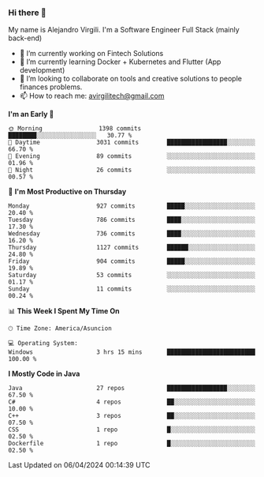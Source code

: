 ### Hi there 👋

My name is Alejandro Virgili. I'm a Software Engineer Full Stack (mainly back-end)


- 🔭 I’m currently working on Fintech Solutions
- 🌱 I’m currently learning Docker + Kubernetes and Flutter (App development)
- 👯 I’m looking to collaborate on tools and creative solutions to people finances problems.
- 📫 How to reach me: avirgilitech@gmail.com
  
<!--START_SECTION:waka-->
**I'm an Early 🐤** 

```text
🌞 Morning                1398 commits        ████████░░░░░░░░░░░░░░░░░   30.77 % 
🌆 Daytime                3031 commits        █████████████████░░░░░░░░   66.70 % 
🌃 Evening                89 commits          ░░░░░░░░░░░░░░░░░░░░░░░░░   01.96 % 
🌙 Night                  26 commits          ░░░░░░░░░░░░░░░░░░░░░░░░░   00.57 % 
```
📅 **I'm Most Productive on Thursday** 

```text
Monday                   927 commits         █████░░░░░░░░░░░░░░░░░░░░   20.40 % 
Tuesday                  786 commits         ████░░░░░░░░░░░░░░░░░░░░░   17.30 % 
Wednesday                736 commits         ████░░░░░░░░░░░░░░░░░░░░░   16.20 % 
Thursday                 1127 commits        ██████░░░░░░░░░░░░░░░░░░░   24.80 % 
Friday                   904 commits         █████░░░░░░░░░░░░░░░░░░░░   19.89 % 
Saturday                 53 commits          ░░░░░░░░░░░░░░░░░░░░░░░░░   01.17 % 
Sunday                   11 commits          ░░░░░░░░░░░░░░░░░░░░░░░░░   00.24 % 
```


📊 **This Week I Spent My Time On** 

```text
🕑︎ Time Zone: America/Asuncion

💻 Operating System: 
Windows                  3 hrs 15 mins       █████████████████████████   100.00 % 
```

**I Mostly Code in Java** 

```text
Java                     27 repos            █████████████████░░░░░░░░   67.50 % 
C#                       4 repos             ██░░░░░░░░░░░░░░░░░░░░░░░   10.00 % 
C++                      3 repos             ██░░░░░░░░░░░░░░░░░░░░░░░   07.50 % 
CSS                      1 repo              █░░░░░░░░░░░░░░░░░░░░░░░░   02.50 % 
Dockerfile               1 repo              █░░░░░░░░░░░░░░░░░░░░░░░░   02.50 % 
```




 Last Updated on 06/04/2024 00:14:39 UTC
<!--END_SECTION:waka-->
